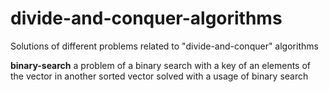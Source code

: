 # divide-and-conquer-algorithms
Solutions of different problems related to "divide-and-conquer" algorithms

<b>binary-search</b> a problem of a binary search with a key of an elements of the vector in another sorted vector solved with a usage of binary search
